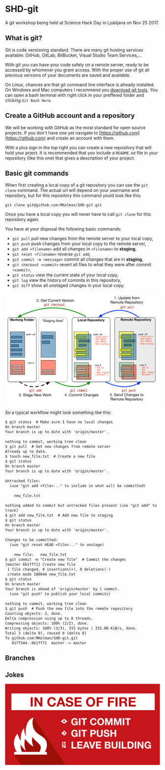 # SHD-git
A git workshop being held at Science Hack Day in Ljubljana on Nov 25 2017.

## What is git?

Git is code versioning standard. There are many git hosting services available: GitHub, GitLab, BitBucket, Visual Studio Team Services,...

With git you can have your code safely on a remote server, ready to be accessed by whomever you grant access. With the proper use of git all previous versions of your documents are saved and available.

On Linux, chances are that git command line interface is already installed. On Windows and Mac computers I recommend you [download git tools](https://git-scm.com/downloads). You can open a bash terminal with right click in your preffered folder and clicking `Git Bash Here`.

## Create a GitHub account and a repository

We will be working with GitHub as the most standard for open source projects. If you don't have one yet navigate to [https://github.com](https://github.com) and create an account with them.

With a plus sign in the top right you can create a new repository that will hold your prject. It is recommended that you include a `README.md` file in your repository (like this one) that gives a description of your project.

## Basic git commands

When first creating a local copy of a git repository you can use the `git clone` command. The actual url will depend on your username and repository, but for this repository this command yould look like this:
```
git clone git@github.com:MKolman/SHD-git.git
```
Once you have a local copy you will never have to call `git clone` for this repository again.

You have at your disposal the following basic commands:
 - `git pull` pull new changes from the remote server to your local copy,
 - `git push` push changes from your local copy to the remote server,
 - `git add <filename>` add all changes in `<filename>` to __staging__,
 - `git reset <filename>` reverse `git add`,
 - `git commit -m <message>` commit all changes that are in __staging__,
 - `git checkout <commit>` revert all files to what they were after commit `<commit>`,
 - `git status` view the current state of your local copy,
 - `git log` view the history of commits in this repository,
 - `git diff` show all unstaged changes in your local copy.

![git basics](img/git-basic.png)

So a typical workflow might look something like this:
```
$ git status  # Make sure I have no local changes
On branch master
Your branch is up to date with 'origin/master'.

nothing to commit, working tree clean
$ git pull  # Get new changes from remote server
Already up to date.
$ touch new_file.txt  # Create a new file
$ git status
On branch master
Your branch is up to date with 'origin/master'.

Untracked files:
  (use "git add <file>..." to include in what will be committed)

    new_file.txt

nothing added to commit but untracked files present (use "git add" to track)
$ git add new_file.txt  # Add new file to staging
$ git status
On branch master
Your branch is up to date with 'origin/master'.

Changes to be committed:
  (use "git reset HEAD <file>..." to unstage)

    new file:   new_file.txt
$ git commit -m "Create new file"  # Commit the changes
[master 6b1ff71] Create new file
 1 file changed, 0 insertions(+), 0 deletions(-)
 create mode 100644 new_file.txt
$ git status
On branch master
Your branch is ahead of 'origin/master' by 1 commit.
  (use "git push" to publish your local commits)

nothing to commit, working tree clean
$ git push  # Push the new file into the remote repository
Counting objects: 3, done.
Delta compression using up to 8 threads.
Compressing objects: 100% (2/2), done.
Writing objects: 100% (3/3), 315 bytes | 315.00 KiB/s, done.
Total 3 (delta 0), reused 0 (delta 0)
To github.com:MKolman/SHD-git.git
   817f344..6b1ff71  master -> master
```

## Branches



## Jokes
![git fire](img/git-fire.png)

